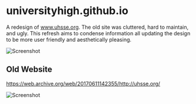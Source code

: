 # universityhigh.github.io

A redesign of www.uhsse.org. The old site was cluttered, hard to maintain, and ugly. This refresh aims to condense information all updating the design to be more user friendly and aesthetically pleasing.

![Screenshot](https://i.imgur.com/LDyugg9.jpg)

## Old Website

https://web.archive.org/web/20170611142355/http://uhsse.org/

![Screenshot](https://i.imgur.com/ukte8fv.jpg)

